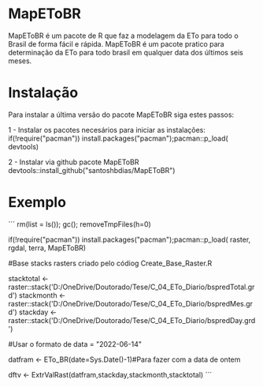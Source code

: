 # MapEToBR
MapEToBR é um pacote de R que faz a modelagem da ETo para todo o Brasil de forma fácil e rápida. MapEToBR é um pacote pratico para determinação da ETo para todo brasil em qualquer data dos últimos seis meses.

# Instalação
Para instalar a última versão do pacote MapEToBR siga estes passos:

1 - Instalar os pacotes necesários para iniciar as instalações:
if(!require("pacman")) install.packages("pacman");pacman::p_load(
  devtools)

2 - Instalar via github pacote MapEToBR devtools::install_github("santoshbdias/MapEToBR")

# Exemplo

´´´
rm(list = ls()); gc(); removeTmpFiles(h=0)

if(!require("pacman")) install.packages("pacman");pacman::p_load(
  raster, rgdal, terra, MapEToBR)

#Base stacks rasters criado pelo códiog Create_Base_Raster.R

stacktotal <- raster::stack('D:/OneDrive/Doutorado/Tese/C_04_ETo_Diario/bspredTotal.grd')
stackmonth <- raster::stack('D:/OneDrive/Doutorado/Tese/C_04_ETo_Diario/bspredMes.grd')
stackday <- raster::stack('D:/OneDrive/Doutorado/Tese/C_04_ETo_Diario/bspredDay.grd')


#Usar o formato de data = "2022-06-14"

datfram <- ETo_BR(date=Sys.Date()-1)#Para fazer com a data de ontem



dftv <- ExtrValRast(datfram,stackday,stackmonth,stacktotal)
´´´
